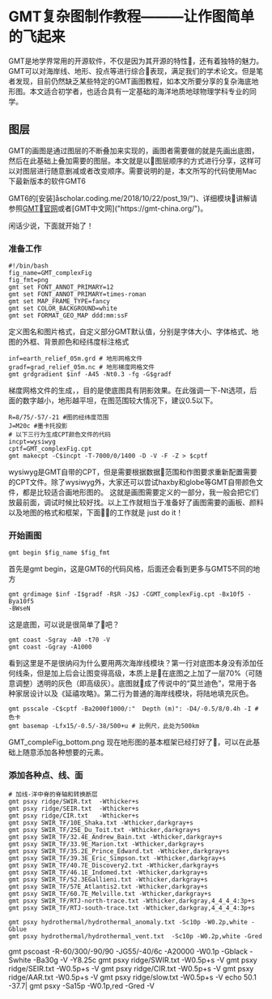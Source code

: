 # GMT复杂图制作教程———让作图简单的飞起来
GMT是地学界常用的开源软件，不仅是因为其开源的特性，还有着独特的魅力。GMT可以对海岸线、地形、投点等进行综合表现，满足我们的学术论文。但是笔者发现，目前仍然缺乏某些特定的GMT画图教程，如本文所要分享的复杂海底地形图。本文适合初学者，也适合具有一定基础的海洋地质地球物理学科专业的同学。

## 图层
GMT的画图是通过图层的不断叠加来实现的，画图者需要做的就是先画出底图，然后在此基础上叠加需要的图层。本文就是以图层顺序的方式进行分享，这样可以对图层进行随意删减或者改变顺序。需要说明的是，本文所写的代码使用Mac下最新版本的软件GMT6

GMT6的[安装]åscholar.coding.me/2018/10/22/post_19/")、详细模块讲解请参照[GMT官网]("http://gmt.soest.hawaii.edu/doc/5.4.4/index.html")或者[GMT中文网]("https://gmt-china.org/")。

闲话少说，下面就开始了！

### 准备工作
```
#!/bin/bash
fig_name=GMT_complexFig
fig_fmt=png
gmt set FONT_ANNOT_PRIMARY=12
gmt set FONT_ANNOT_PRIMARY=times-roman
gmt set MAP_FRAME_TYPE=fancy
gmt set COLOR_BACKGROUND=white
gmt set FORMAT_GEO_MAP ddd:mm:ssF
```
定义图名和图片格式，自定义部分GMT默认值，分别是字体大小、字体格式、地图的外框、背景颜色和经纬度标注格式
```
inf=earth_relief_05m.grd # 地形网格文件
gradf=grad_relief_05m.nc # 地形梯度网格文件
gmt grdgradient $inf -A45 -Nt0.3 -fg -G$gradf 
```
梯度网格文件的生成，，目的是使底图具有阴影效果。在此强调一下-Nt选项，后面的数字越小，地形越平坦，在图范围较大情况下，建议0.5以下。
```
R=8/75/-57/-21 #图的经纬度范围
J=M20c #墨卡托投影
# 以下三行为生成CPT颜色文件的代码
incpt=wysiwyg
cptf=GMT_complexFig.cpt
gmt makecpt -C$incpt -T-7000/0/1400 -D -V -F -Z > $cptf
```
wysiwyg是GMT自带的CPT，但是需要根据数据范围和作图要求重新配置需要的CPT文件。除了wysiwyg外，大家还可以尝试haxby和globe等GMT自带颜色文件，都是比较适合画地形图的。
这就是画图需要定义的一部分，我一般会把它们放最前面，调试时候比较好找。以上工作就相当于准备好了画图需要的画板、颜料以及地图的格式和框架，下面的工作就是 just do it！

### 开始画图
```
gmt begin $fig_name $fig_fmt 
```
首先是gmt begin，这是GMT6的代码风格，后面还会看到更多与GMT5不同的地方
```
gmt grdimage $inf -I$gradf -R$R -J$J -CGMT_complexFig.cpt -Bx10f5 -Bya10f5 
-BWseN 
```
这是底图，可以说是很简单了吧？
```
gmt coast -Sgray -A0 -t70 -V 
gmt coast -Ggray -A1000
```
看到这里是不是很纳闷为什么要用两次海岸线模块？第一行对底图本身没有添加任何线条，但是加上后会让图变得高级，本质上是在底图之上加了一层70%（可随意调整）透明的灰色（即高级灰）。底图就成了传说中的“莫兰迪色”，常用于各种家居设计以及《延禧攻略》。第二行为普通的海岸线模块，将陆地填充灰色。
```
gmt psscale -C$cptf -Ba2000f1000/:"  Depth (m)": -D4/-0.5/8/0.4h -I # 色卡
gmt basemap -Lfx15/-0.5/-38/500+u # 比例尺，此处为500km
```
GMT_compleFig_bottom.png
现在地形图的基本框架已经打好了，可以在此基础上随意添加各种想要的元素。
### 添加各种点、线、面

```
# 加线-洋中脊的脊轴和转换断层
gmt psxy ridge/SWIR.txt  -Wthicker+s 
gmt psxy ridge/SEIR.txt  -Wthicker+s
gmt psxy ridge/CIR.txt   -Wthicker+s
gmt psxy SWIR_TF/10E_Shaka.txt -Wthicker,darkgray+s 
gmt psxy SWIR_TF/25E_Du_Toit.txt -Wthicker,darkgray+s  
gmt psxy SWIR_TF/32.4E_Andrew_Bain.txt -Wthicker,darkgray+s  
gmt psxy SWIR_TF/33.9E_Marion.txt -Wthicker,darkgray+s  
gmt psxy SWIR_TF/35.2E_Prince_Edward.txt -Wthicker,darkgray+s  
gmt psxy SWIR_TF/39.3E_Eric_Simpson.txt -Wthicker,darkgray+s  
gmt psxy SWIR_TF/40.7E_Discovery2.txt -Wthicker,darkgray+s  
gmt psxy SWIR_TF/46.1E_Indomed.txt -Wthicker,darkgray+s  
gmt psxy SWIR_TF/52.3EGallieni.txt -Wthicker,darkgray+s  
gmt psxy SWIR_TF/57E_Atlantis2.txt -Wthicker,darkgray+s  
gmt psxy SWIR_TF/60.7E_Melville.txt -Wthicker,darkgray+s  
gmt psxy SWIR_TF/RTJ-north-trace.txt -Wthicker,darkgray,4_4_4_4:3p+s  
gmt psxy SWIR_TF/RTJ-south-trace.txt -Wthicker,darkgray,4_4_4_4:3p+s 
```
```加点-热液活动
gmt psxy hydrothermal/hydrothermal_anomaly.txt -Sc10p -W0.2p,white -Gblue
gmt psxy hydrothermal/hydrothermal_vent.txt  -Sc10p -W0.2p,white -Gred
```

gmt pscoast -R-60/300/-90/90 -JG55/-40/6c -A20000 -W0.1p -Gblack -Swhite -Ba30g -V -Y8.25c
gmt psxy  ridge/SWIR.txt -W0.5p+s -V
gmt psxy  ridge/SEIR.txt -W0.5p+s -V
gmt psxy  ridge/CIR.txt -W0.5p+s -V
gmt psxy  ridge/AAR.txt -W0.5p+s -V
gmt psxy  ridge/slow.txt -W0.5p+s -V
echo 50.1 -37.7| gmt psxy -Sa15p -W0.1p,red -Gred -V


